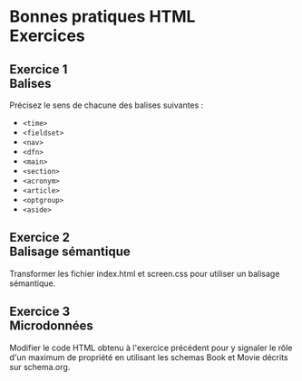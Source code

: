# Bonnes pratiques HTML<br />Exercices


## Exercice 1<br />Balises

Précisez le sens de chacune des balises suivantes :

* `<time>`
* `<fieldset>`
* `<nav>`
* `<dfn>`
* `<main>`
* `<section>`
* `<acronym>`
* `<article>`
* `<optgroup>`
* `<aside>`


## Exercice 2<br />Balisage sémantique

Transformer les fichier index.html et screen.css pour utiliser un balisage sémantique.


## Exercice 3<br />Microdonnées

Modifier le code HTML obtenu à l'exercice précédent pour y signaler le rôle d'un maximum de propriété en utilisant les schemas Book et Movie décrits sur schema.org.
